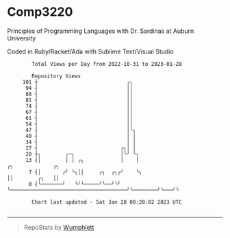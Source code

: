 # Comp3220

Principles of Programming Languages with Dr. Sardinas at Auburn University

Coded in Ruby/Racket/Ada with Sublime Text/Visual Studio

```
        Total Views per Day from 2022-10-31 to 2023-01-28

        Repository Views
     101 ┼                             ╭╮
      94 ┤                             ││
      88 ┤                             ││
      81 ┤                             ││
      74 ┤                             ││
      67 ┤                             ││
      61 ┤                             ││
      54 ┤                             ││
      47 ┤                             │╰╮
      40 ┤                             │ │
      34 ┤                             │ │
      27 ┤                           ╭╮│ │
      20 ┼╮        ╭─╮               │╰╯ ╰╮
      13 ┤│        │ │ ╭╮            │    │                                       ╭╮             ╭╮
       7 ┤│       ╭╯ ╰╮││     ╭╮  ╭╮╭╯    ╰╮                                      ││        ╭╮   ││
       0 ┤╰───────╯   ╰╯╰─────╯╰──╯╰╯      ╰──────────────────────────────────────╯╰────────╯╰───╯╰

        Chart last updated - Sat Jan 28 00:28:02 2023 UTC
        
```

---

> RepoStats by [Wumphlett](https://github.com/Wumphlett)
